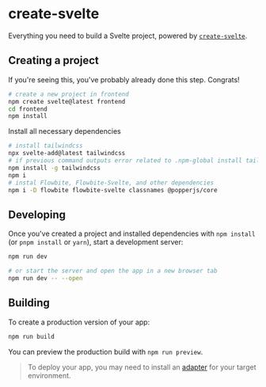 # create-svelte

Everything you need to build a Svelte project, powered by [`create-svelte`](https://github.com/sveltejs/kit/tree/master/packages/create-svelte).

## Creating a project

If you're seeing this, you've probably already done this step. Congrats!

```bash
# create a new project in frontend
npm create svelte@latest frontend
cd frontend
npm install
```

Install all necessary dependencies

```bash
# install tailwindcss
npx svelte-add@latest tailwindcss
# if previous command outputs error related to .npm-global install tailwindcss globally first
npm install -g tailwindcss
npm i
# instal Flowbite, Flowbite-Svelte, and other dependencies
npm i -D flowbite flowbite-svelte classnames @popperjs/core
```

## Developing

Once you've created a project and installed dependencies with `npm install` (or `pnpm install` or `yarn`), start a development server:

```bash
npm run dev

# or start the server and open the app in a new browser tab
npm run dev -- --open
```

## Building

To create a production version of your app:

```bash
npm run build
```

You can preview the production build with `npm run preview`.

> To deploy your app, you may need to install an [adapter](https://kit.svelte.dev/docs/adapters) for your target environment.
